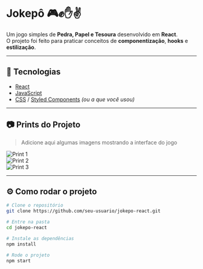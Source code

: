# Jokepô 🎮✊✋✌️

Um jogo simples de **Pedra, Papel e Tesoura** desenvolvido em **React**.  
O projeto foi feito para praticar conceitos de **componentização**, **hooks** e **estilização**.

---

## 🚀 Tecnologias
- [React](https://reactjs.org/)
- [JavaScript](https://developer.mozilla.org/pt-BR/docs/Web/JavaScript)
- [CSS](https://developer.mozilla.org/pt-BR/docs/Web/CSS) / [Styled Components](https://styled-components.com/) *(ou a que você usou)*

---

## 📷 Prints do Projeto
> Adicione aqui algumas imagens mostrando a interface do jogo

![Print 1](./prints/print1.png)  
![Print 2](./prints/print2.png)  
![Print 3](./prints/print3.png)  

---

## ⚙️ Como rodar o projeto

```bash
# Clone o repositório
git clone https://github.com/seu-usuario/jokepo-react.git

# Entre na pasta
cd jokepo-react

# Instale as dependências
npm install

# Rode o projeto
npm start
